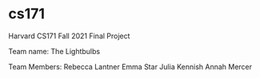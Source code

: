 # cs171
Harvard CS171 Fall 2021 Final Project

Team name: The Lightbulbs

Team Members:
Rebecca Lantner
Emma Star
Julia Kennish
Annah Mercer
